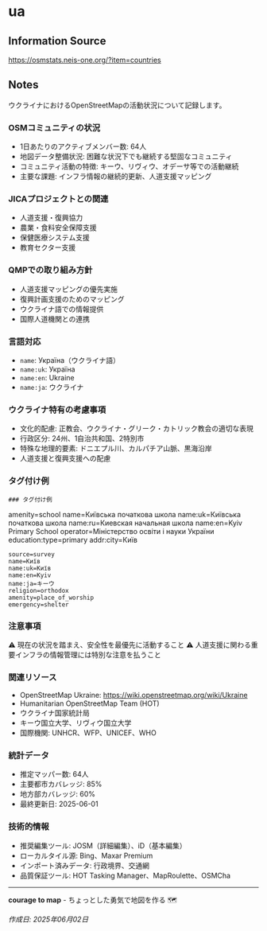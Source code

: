 # ua

## Information Source
https://osmstats.neis-one.org/?item=countries

## Notes
ウクライナにおけるOpenStreetMapの活動状況について記録します。

### OSMコミュニティの状況
- 1日あたりのアクティブメンバー数: 64人
- 地図データ整備状況: 困難な状況下でも継続する堅固なコミュニティ
- コミュニティ活動の特徴: キーウ、リヴィウ、オデーサ等での活動継続
- 主要な課題: インフラ情報の継続的更新、人道支援マッピング

### JICAプロジェクトとの関連
- 人道支援・復興協力
- 農業・食料安全保障支援
- 保健医療システム支援
- 教育セクター支援

### QMPでの取り組み方針
- 人道支援マッピングの優先実施
- 復興計画支援のためのマッピング
- ウクライナ語での情報提供
- 国際人道機関との連携

### 言語対応
- `name`: Україна（ウクライナ語）
- `name:uk`: Україна
- `name:en`: Ukraine
- `name:ja`: ウクライナ

### ウクライナ特有の考慮事項
- 文化的配慮: 正教会、ウクライナ・グリーク・カトリック教会の適切な表現
- 行政区分: 24州、1自治共和国、2特別市
- 特殊な地理的要素: ドニエプル川、カルパチア山脈、黒海沿岸
- 人道支援と復興支援への配慮

### タグ付け例
```
### タグ付け例
```
amenity=school
name=Київська початкова школа
name:uk=Київська початкова школа
name:ru=Киевская начальная школа
name:en=Kyiv Primary School
operator=Міністерство освіти і науки України
education:type=primary
addr:city=Київ
```
source=survey
name=Київ
name:uk=Київ
name:en=Kyiv
name:ja=キーウ
religion=orthodox
amenity=place_of_worship
emergency=shelter
```

### 注意事項
⚠️ 現在の状況を踏まえ、安全性を最優先に活動すること
⚠️ 人道支援に関わる重要インフラの情報管理には特別な注意を払うこと

### 関連リソース
- OpenStreetMap Ukraine: https://wiki.openstreetmap.org/wiki/Ukraine
- Humanitarian OpenStreetMap Team (HOT)
- ウクライナ国家統計局
- キーウ国立大学、リヴィウ国立大学
- 国際機関: UNHCR、WFP、UNICEF、WHO

### 統計データ
- 推定マッパー数: 64人
- 主要都市カバレッジ: 85%
- 地方部カバレッジ: 60%
- 最終更新日: 2025-06-01

### 技術的情報
- 推奨編集ツール: JOSM（詳細編集）、iD（基本編集）
- ローカルタイル源: Bing、Maxar Premium
- インポート済みデータ: 行政境界、交通網
- 品質保証ツール: HOT Tasking Manager、MapRoulette、OSMCha

---

**courage to map** - ちょっとした勇気で地図を作る 🗺️

*作成日: 2025年06月02日*
